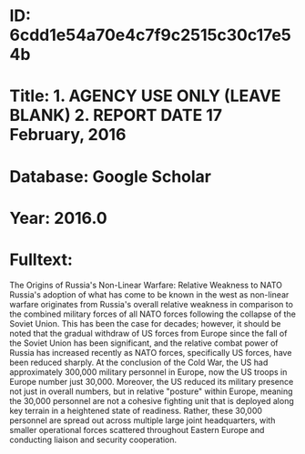 # ID: 6cdd1e54a70e4c7f9c2515c30c17e54b
# Title: 1. AGENCY USE ONLY (LEAVE BLANK) 2. REPORT DATE 17 February, 2016
# Database: Google Scholar
# Year: 2016.0
# Fulltext:
The Origins of Russia's Non-Linear Warfare: Relative Weakness to NATO Russia's adoption of what has come to be known in the west as non-linear warfare originates from Russia's overall relative weakness in comparison to the combined military forces of all NATO forces following the collapse of the Soviet Union.
This has been the case for decades; however, it should be noted that the gradual withdraw of US forces from Europe since the fall of the Soviet Union has been significant, and the relative combat power of Russia has increased recently as NATO forces, specifically US forces, have been reduced sharply.
At the conclusion of the Cold War, the US had approximately 300,000 military personnel in Europe, now the US troops in Europe number just 30,000.
Moreover, the US reduced its military presence not just in overall numbers, but in relative "posture" within Europe, meaning the 30,000 personnel are not a cohesive fighting unit that is deployed along key terrain in a heightened state of readiness.
Rather, these 30,000 personnel are spread out across multiple large joint headquarters, with smaller operational forces scattered throughout Eastern Europe and conducting liaison and security cooperation.